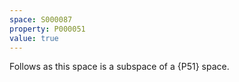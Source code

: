 ```yaml
---
space: S000087
property: P000051
value: true
---
```


Follows as this space is a subspace of a {P51} space.
